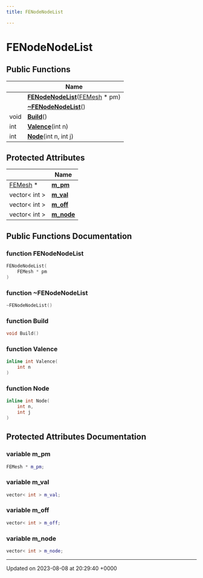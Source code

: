 ```yaml
---
title: FENodeNodeList

---
```


# FENodeNodeList





## Public Functions

|                | Name           |
| -------------- | -------------- |
| | **[FENodeNodeList](../Classes/classFENodeNodeList.md#function-fenodenodelist)**([FEMesh](../Classes/classFEMesh.md) * pm) |
| | **[~FENodeNodeList](../Classes/classFENodeNodeList.md#function-~fenodenodelist)**() |
| void | **[Build](../Classes/classFENodeNodeList.md#function-build)**() |
| int | **[Valence](../Classes/classFENodeNodeList.md#function-valence)**(int n) |
| int | **[Node](../Classes/classFENodeNodeList.md#function-node)**(int n, int j) |

## Protected Attributes

|                | Name           |
| -------------- | -------------- |
| [FEMesh](../Classes/classFEMesh.md) * | **[m_pm](../Classes/classFENodeNodeList.md#variable-m-pm)**  |
| vector< int > | **[m_val](../Classes/classFENodeNodeList.md#variable-m-val)**  |
| vector< int > | **[m_off](../Classes/classFENodeNodeList.md#variable-m-off)**  |
| vector< int > | **[m_node](../Classes/classFENodeNodeList.md#variable-m-node)**  |

## Public Functions Documentation

### function FENodeNodeList

```cpp
FENodeNodeList(
    FEMesh * pm
)
```


### function ~FENodeNodeList

```cpp
~FENodeNodeList()
```


### function Build

```cpp
void Build()
```


### function Valence

```cpp
inline int Valence(
    int n
)
```


### function Node

```cpp
inline int Node(
    int n,
    int j
)
```


## Protected Attributes Documentation

### variable m_pm

```cpp
FEMesh * m_pm;
```


### variable m_val

```cpp
vector< int > m_val;
```


### variable m_off

```cpp
vector< int > m_off;
```


### variable m_node

```cpp
vector< int > m_node;
```


-------------------------------

Updated on 2023-08-08 at 20:29:40 +0000